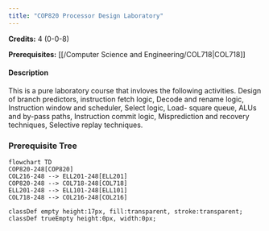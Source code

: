 ```yaml
---
title: "COP820 Processor Design Laboratory"
---
```

**Credits:** 4 (0-0-8)

**Prerequisites:** [[/Computer Science and Engineering/COL718|COL718]]

#### Description
This is a pure laboratory course that invloves the following activities. Design of branch predictors, instruction fetch logic, Decode and rename logic, Instruction window and scheduler, Select logic, Load- square queue, ALUs and by-pass paths, Instruction commit logic, Misprediction and recovery techniques, Selective replay techniques.

### Prerequisite Tree

```mermaid
flowchart TD
COP820-248[COP820]
COL216-248 --> ELL201-248[ELL201]
COP820-248 --> COL718-248[COL718]
ELL201-248 --> ELL101-248[ELL101]
COL718-248 --> COL216-248[COL216]

classDef empty height:17px, fill:transparent, stroke:transparent;
classDef trueEmpty height:0px, width:0px;
```